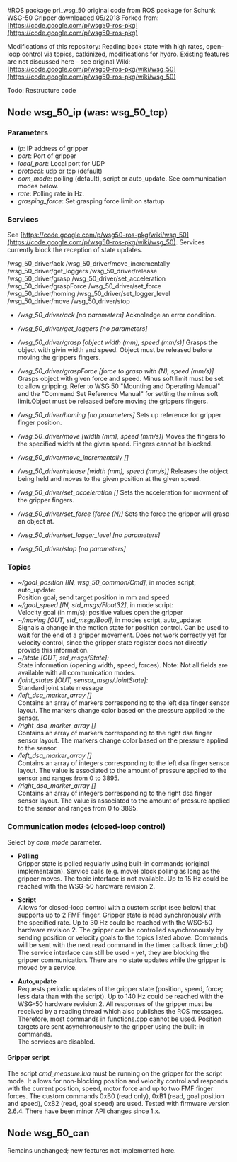 #ROS package prl_wsg_50
original code from ROS package for Schunk WSG-50 Gripper downloaded 05/2018
Forked from: [https://code.google.com/p/wsg50-ros-pkg](https://code.google.com/p/wsg50-ros-pkg)

Modifications of this repository:
Reading back state with high rates, open-loop control via topics, catkinized, modifications for hydro.
Existing features are not discussed here - see original Wiki: [https://code.google.com/p/wsg50-ros-pkg/wiki/wsg_50](https://code.google.com/p/wsg50-ros-pkg/wiki/wsg_50)

Todo: Restructure code


## Node wsg\_50\_ip (was: wsg\_50_tcp)

### Parameters
* *ip*: IP address of gripper
* *port*: Port of gripper
* *local_port*: Local port for UDP
* *protocol*: udp or tcp (default)
* *com_mode*: polling (default), script or auto_update. See communication modes below.
* *rate*: Polling rate in Hz.
* *grasping_force*: Set grasping force limit on startup


### Services
See [https://code.google.com/p/wsg50-ros-pkg/wiki/wsg_50](https://code.google.com/p/wsg50-ros-pkg/wiki/wsg_50). Services currently block the reception of state updates.

/wsg_50_driver/ack 					/wsg_50_driver/move_incrementally <br/>
/wsg_50_driver/get_loggers 			/wsg_50_driver/release<br/>
/wsg_50_driver/grasp 				/wsg_50_driver/set_acceleration<br/>
/wsg_50_driver/graspForce 			/wsg_50_driver/set_force<br/>
/wsg_50_driver/homing				/wsg_50_driver/set_logger_level<br/>
/wsg_50_driver/move 				/wsg_50_driver/stop<br/>

* */wsg_50_driver/ack [no parameters]* 
	Acknoledge an error condition.

* */wsg_50_driver/get_loggers [no parameters]*
	
* */wsg_50_driver/grasp [object width (mm), speed (mm/s)]*
	Grasps the object with givin width and speed. Object must be released before moving
	the grippers fingers.

* */wsg_50_driver/graspForce [force to grasp with (N), speed (mm/s)]*
	Grasps object with given force and speed. Minus soft limit must be set to allow gripping.
	Refer to WSG 50 "Mounting and Operating Manual" and the "Command Set Reference Manual" 
	for setting the minus soft limit.Object must be released before moving
	the grippers fingers.

* */wsg_50_driver/homing [no parameters]*
	Sets up reference for gripper finger position.

* */wsg_50_driver/move [width (mm), speed (mm/s)]*
	Moves the fingers to the specified width at the given speed. Fingers cannot be blocked.

* */wsg_50_driver/move_incrementally []*

* */wsg_50_driver/release [width (mm), speed (mm/s)]*
	Releases the object being held and moves to the given position at the given speed.

* */wsg_50_driver/set_acceleration []*
	Sets the acceleration for movment of the gripper fingers.

* */wsg_50_driver/set_force [force (N)]*
	Sets the force the gripper will grasp an object at.

* */wsg_50_driver/set_logger_level [no parameters]*

* */wsg_50_driver/stop [no parameters]*

### Topics
* *~/goal\_position [IN, wsg_50_common/Cmd]*, in modes script, auto_update:<br/>
Position goal; send target position in mm and speed
* *~/goal\_speed [IN, std_msgs/Float32]*, in mode script:<br/>
Velocity goal (in mm/s); positive values open the gripper
* *~/moving [OUT, std_msgs/Bool]*, in modes script, auto_update:<br/>
Signals a change in the motion state for position control. Can be used to wait for the end of a gripper movement. Does not work correctly yet for velocity control, since the gripper state register does not directly provide this information.
* *~/state [OUT, std_msgs/State]:*<br/>
State information (opening width, speed, forces). Note: Not all fields are available with all communication modes.
* */joint_states [OUT, sensor_msgs/JointState]:*<br/>
Standard joint state message
* */left_dsa_marker_array []*<br/>
	Contains an array of markers corresponding to the left dsa finger sensor layout. The markers change
	color based on the pressure applied to the sensor.  
* */right_dsa_marker_array []*<br/>
	Contains an array of markers corresponding to the right dsa finger sensor layout. The markers change
	color based on the pressure applied to the sensor. 
* */left_dsa_marker_array []*<br/>
	Contains an array of integers corresponding to the left dsa finger sensor layout. The value is associated to the amount of pressure applied to the sensor and ranges from 0 to 3895. 
* */right_dsa_marker_array []*<br/>
	Contains an array of integers corresponding to the right dsa finger sensor layout. The value is associated to the amount of pressure applied to the sensor and ranges from 0 to 3895.



### Communication modes (closed-loop control)
Select by *com_mode* parameter.

* **Polling**<br />
Gripper state is polled regularly using built-in commands (original implementaion). Service calls (e.g. move) block polling as long as the gripper moves. The topic interface is not available. Up to 15 Hz could be reached with the WSG-50 hardware revision 2.

* **Script**<br />
Allows for closed-loop control with a custom script (see below) that supports up to 2 FMF finger. Gripper state is read synchronously with the specified rate. Up to 30 Hz could be reached with the WSG-50 hardware revision 2. The gripper can be controlled asynchronously by sending position or velocity goals to the topics listed above. Commands will be sent with the next read command in the timer callback timer_cb().<br />
The service interface can still be used - yet, they are blocking the gripper communication. There are no state updates while the gripper is moved by a service. 

* **Auto_update**<br>
Requests periodic updates of the gripper state (position, speed, force; less data than with the script). Up to 140 Hz could be reached with the WSG-50 hardware revision 2. All responses of the gripper must be received by a reading thread which also publishes the ROS messages. Therefore, most commands in functions.cpp cannot be used. Position targets are sent asynchronously to the gripper using the built-in commands.<br />
The services are disabled.

#### Gripper script
The script *cmd_measure.lua* must be running on the gripper for the script mode. It allows for non-blocking position and velocity control and responds with the current position, speed, motor force and up to two FMF finger forces. The custom commands 0xB0 (read only), 0xB1 (read, goal position and speed), 0xB2 (read, goal speed) are used. Tested with firmware version 2.6.4. There have been minor API changes since 1.x.


## Node wsg\_50_can

Remains unchanged; new features not implemented here. 